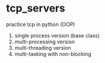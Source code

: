 # tcp_servers
practice tcp in python (OOP)
1. single process version (base class)
2. multi-processing version
3. multi-threading version
4. multi-tasking with non-blocking
